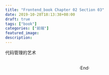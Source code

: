 ```yaml
---
title: "Frontend_book Chapter 02 Section 03"
date: 2019-10-28T18:13:38+08:00
draft: true
tags: ["book"]
categories: ["前端"]
featured_image: 
description: 
---
```


代码管理的艺术

<br>

<center>  ·End·  </center>